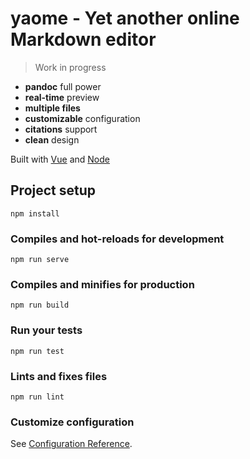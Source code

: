 # yaome - Yet another online Markdown editor

> Work in progress

- **pandoc** full power
- **real-time** preview
- **multiple files**
- **customizable** configuration
- **citations** support
- **clean** design


Built with [Vue](https://vuejs.org/) and [Node](https://nodejs.org/en/about/)



## Project setup
```
npm install
```

### Compiles and hot-reloads for development
```
npm run serve
```

### Compiles and minifies for production
```
npm run build
```

### Run your tests
```
npm run test
```

### Lints and fixes files
```
npm run lint
```

### Customize configuration
See [Configuration Reference](https://cli.vuejs.org/config/).
